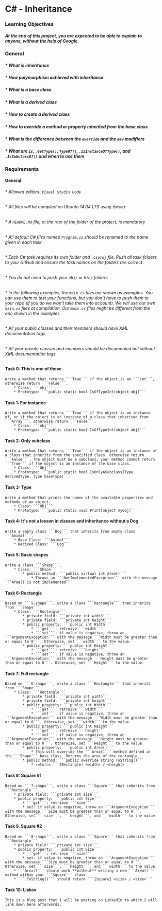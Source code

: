 # C# - Inheritance



### Learning Objectives


##### At the end of this project, you are expected to be able to explain to anyone, without the help of Google.



### General

##### * What is inheritance
##### * How polymorphism achieved with inheritance
##### * What is a base class
##### * What is a derived class
##### * How to create a derived class
##### * How to override a method or property inherited from the base class
##### * What is the difference between the ```override``` and the ```new``` modifiers 
##### * What are ```is```, ```.GetType()```, ```TypeOf()```, ```.IsInstanceOfType()```, and ```.IsSubclassOf()``` and when to use them



### Requirements

#### General
###### * Allowed editors: ```Visual Studio Code```
###### * All files will be compiled on Ubuntu 14.04 LTS using ```dotnet```
###### * A ```README.md``` file, at the root of the folder of the project, is mandatory
###### * All default C# files named ```Program.cs``` should be renamed to the name given in each task
###### * Each C# task requires its own folder and ```.csproj``` file. Push all task folders to your GitHub and ensure the task names on the folders are correct
###### * You do not need to push your ```obj/``` or ```bin/``` folders
###### * In the following examples, the ```main.cs``` files are shown as examples. You can use them to test your functions, but you don’t have to push them to your repo (if you do we won’t take them into account). We will use our own ```main.cs``` files at compilation. Our ```main.cs``` files might be different from the one shown in the examples
###### * All your public classes and their members should have XML documentation tags
###### * All your private classes and members should be documented but without XML documentation tags



#### Task 0: This is one of these
    
    Write a method that returns ```True``` if the object is an ```int```, otherwise return ```False```.
        * Class: ```obj```
        * Prototype: ```public static bool IsOfTypeInt(object obj)```


#### Task 1: For instance

    Write a method that returns ```True``` if the object is an instance of, or if the object is an instance of a class that inherited from ```Array```, otherwise return ```False```.
        * Class: ```obj```
        * Prototype: ```public static bool IsOfTypeInt(object obj)```



#### Task 2: Only subclass

    Write a method that returns ```True``` if the object is an instance of a class that inherits from the specified class, otherwise return ```False```. The object must be a subclass; your method cannot return ```True``` if the object is an instance of the base class.
        * Class: ```Obj```
        * Prototype: ```public static bool IsOnlyASubclass(Type derivedType, Type baseType)```



#### Task 3: Type
    
    Write a method that prints the names of the available properties and methods of an object.
        * Class: ```Obj```
        * Prototype: ```public static void Print(object myObj)```



#### Task 4: It's not a lesson in classes and inheritance without a Dog
    
    Write a empty class ```Dog``` that inherits from empty class ```Animal```.
        * Base Class: ```Animal```
        * Derived Class: ```Dog```


#### Task 5: Basic shapes
    
    Write a class ```Shape```.
        * Class: ```Shape```
            * public method: ```public virtual int Area()```
                * Throws an ```NotImplementedException``` with the message ```Area() is not implemented```


#### Task 6: Rectangle
    
    Based on ```5-shape```, write a class ```Rectangle``` that inherits from ```Shape```.
        * Class: ```Rectangle```
            * private field: ```private int width```
            * private field: ```private int height```
            * public property: ```public int Width```
                * ```get```: retreive ```width```
                * ```set```: if value is negative, throw an ```ArgumentException``` with the message ```Width must be greater than or equal to 0```. Otherwise, set ```width``` to the value.
            * public property: ```public int Height```
                * ```get```: retreive ```height```
                * ```set```: if value is negative, throw an ```ArgumentException``` with the message ```Height must be greater than or equal to 0```. Otherwise, set ```Height``` to the value.


#### Task 7: Full rectangle

    Based on ```6-shape```, write a class ```Rectangle``` that inherits from ```Shape```.
        * Class: ```Rectangle```
            * private field: ```private int width```
            * private field: ```private int height```
            * public property: ```public int Width```
                * ```get```: retreive ```width```
                * ```set```: if value is negative, throw an ```ArgumentException``` with the message ```Width must be greater than or equal to 0```. Otherwise, set ```width``` to the value.
            * public property: ```public int Height```
                * ```get```: retreive ```height```
                * ```set```: if value is negative, throw an ```ArgumentException``` with the message ```Height must be greater than or equal to 0```. Otherwise, set ```Height``` to the value.
            * public property: ```public int Area()```
                * This will override the ```Area()``` method defined in the ```Shape``` base class. Returns the area of the rectangle.
            * public method: ```public override string ToString()```
                * returns ```[Rectangle] <width> / <height>


#### Task 8: Square #1

    Based on ```7-shape```, write a class ```Square``` that inherits from ```Rectangle```
        * private field: ```private int size```
        * public property: ```public int Size```
            * ```get```: retrieve ```size```
            * set: if value is negative, throw an ```ArgumentException``` with the message ```Size must be greater than or equal to 0```. Otherwise, set ```size```, ```height```, and ```width``` to the value.



#### Task 9. Square #2
    Based on ```8-shape```, write a class ```Square``` that inherits from ```Rectangle```
        * private field: ```private int size```
        * public property: ```public int Size```
            * ```get```: retrieve ```size```
            * set: if value is negative, throw an ```ArgumentException``` with the message ```Size must be greater than or equal to 0```. Otherwise, set ```size```, ```height```, and ```width``` to the value.
        * ```Area()``` should work **without** writing a new ```Area()``` method within your ```Square``` class
        * ```.ToString()``` should return ```[Square] <size> / <size>```



#### Task 10: Liskov
    This is a blog post that I will be posting on LinkedIn to which I will link down here afterwards.